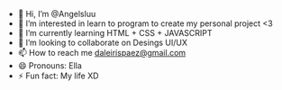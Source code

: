 - 👋 Hi, I’m @Angelsluu
- 👀 I’m interested in learn to program to create my personal project <3
- 🌱 I’m currently learning HTML + CSS + JAVASCRIPT
- 💞️ I’m looking to collaborate on Desings UI/UX
- 📫 How to reach me daleirispaez@gmail.com
- 😄 Pronouns: Ella
- ⚡ Fun fact: My life XD

<!---
Angelsluu1/Angelsluu1 is a ✨ special ✨ repository because its `README.md` (this file) appears on your GitHub profile.
You can click the Preview link to take a look at your changes.
--->
